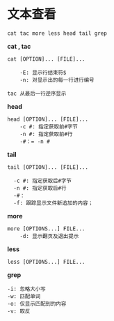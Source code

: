 # 文本查看

`cat tac more less head tail grep`

**cat , tac**

    cat [OPTION]... [FILE]...

        -E: 显示行结束符$
        -n: 对显示出的每一行进行编号

    tac 从最后一行逆序显示


**head**

    head [OPTION]... [FILE]...
      	-c #: 指定获取前#字节
      	-n #: 指定获取前#行
      	-#：= -n #

**tail**

    tail [OPTION]... [FILE]...

      -c #: 指定获取后#字节
      -n #: 指定获取后#行
      -#：
      -f: 跟踪显示文件新追加的内容；


**more**

    more [OPTIONS...] FILE...
        -d: 显示翻页及退出提示


**less**

    less [OPTIONS...] FILE...

**grep**

    -i: 忽略大小写
    -w: 匹配单词
    -o: 仅显示匹配到的内容
    -v: 取反
